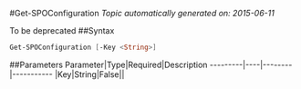 #Get-SPOConfiguration
*Topic automatically generated on: 2015-06-11*

To be deprecated
##Syntax
```powershell
Get-SPOConfiguration [-Key <String>]
```


##Parameters
Parameter|Type|Required|Description
---------|----|--------|-----------
|Key|String|False||
<!-- Ref: 6A1B49E466F42D2AA1D6AB6585A016A6 -->
